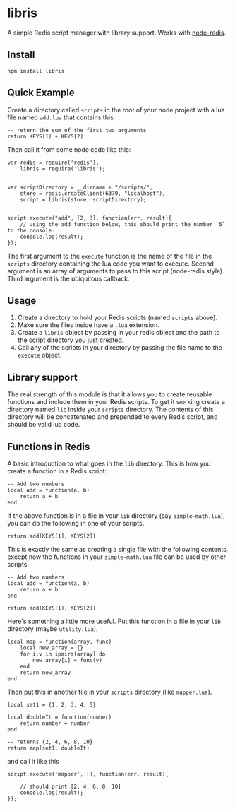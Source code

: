# libris


A simple Redis script manager with library support. Works with [node-redis](https://github.com/mranney/node_redis).

## Install

    npm install libris

## Quick Example

Create a directory called `scripts` in the root of your node project with a lua file named `add.lua`
that contains this:


	-- return the sum of the first two arguments
	return KEYS[1] + KEYS[2]


Then call it from some node code like this:

	var redis = require('redis'),
		libris = require('libris');


	var scriptDirectory = __dirname + "/scripts/",
		store = redis.createClient(6379, "localhost"),
		script = libris(store, scriptDirectory);


	script.execute("add", [2, 3], function(err, result){
		// using the add function below, this should print the number `5` to the console.
		console.log(result);
	});


The first argument to the `execute` function is the name of the file in the `scripts` directory containing the
lua code you want to execute. Second argument is an array of arguments to pass to this script (node-redis style).
Third argument is the ubiquitous callback.

## Usage


1. Create a directory to hold your Redis scripts (named `scripts` above).
2. Make sure the files inside have a `.lua` extension.
3. Create a `libris` object by passing in your redis object and the path to the script directory you just created.
4. Call any of the scripts in your directory by passing the file name to the `execute` object.


## Library support

The real strength of this module is that it allows you to create reusable functions and include them in your Redis scripts. To get it working create a directory named `lib` inside your `scripts` directory. The contents of this directory will be concatenated and prepended to every Redis script, and should be valid lua code.


## Functions in Redis

A basic introduction to what goes in the `lib` directory. This is how you create a function in a Redis
script:

	-- Add two numbers
	local add = function(a, b)
		return a + b
	end

If the above function is in a file in your `lib` directory (say `simple-math.lua`), you can do the following
in one of your scripts.

	return add(KEYS[1], KEYS[2])


This is exactly the same as creating a single file with the following contents, except now the functions in
your `simple-math.lua` file can be used by other scripts.

	-- Add two numbers
	local add = function(a, b)
		return a + b
	end

	return add(KEYS[1], KEYS[2])


Here's something a little more useful. Put this function in a file in your `lib` directory (maybe `utility.lua`).

	local map = function(array, func)
		local new_array = {}
		for i,v in ipairs(array) do
			new_array[i] = func(v)
		end
		return new_array
	end


Then put this in another file in your `scripts` directory (like `mapper.lua`).

	local set1 = {1, 2, 3, 4, 5}

	local doubleIt = function(number)
		return number + number
	end

	-- returns {2, 4, 6, 8, 10}
	return map(set1, doubleIt)


and call it like this

	script.execute('mapper', [], function(err, result){
		
		// should print [2, 4, 6, 8, 10]
		console.log(result);
	});
